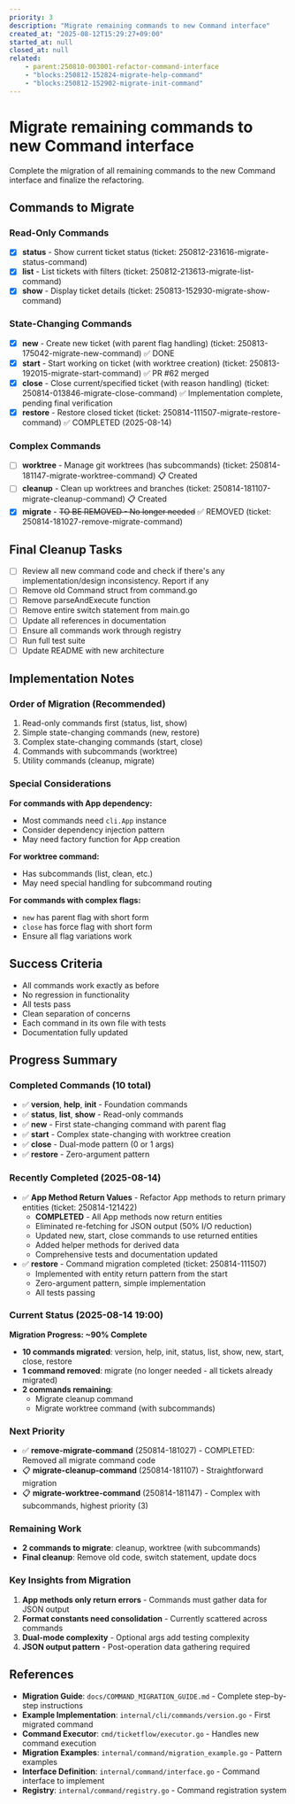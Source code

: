 ```yaml
---
priority: 3
description: "Migrate remaining commands to new Command interface"
created_at: "2025-08-12T15:29:27+09:00"
started_at: null
closed_at: null
related:
    - parent:250810-003001-refactor-command-interface
    - "blocks:250812-152824-migrate-help-command"
    - "blocks:250812-152902-migrate-init-command"
---
```


# Migrate remaining commands to new Command interface

Complete the migration of all remaining commands to the new Command interface and finalize the refactoring.

## Commands to Migrate

### Read-Only Commands
- [x] **status** - Show current ticket status (ticket: 250812-231616-migrate-status-command)
- [x] **list** - List tickets with filters (ticket: 250812-213613-migrate-list-command)
- [x] **show** - Display ticket details (ticket: 250813-152930-migrate-show-command)

### State-Changing Commands
- [x] **new** - Create new ticket (with parent flag handling) (ticket: 250813-175042-migrate-new-command) ✅ DONE
- [x] **start** - Start working on ticket (with worktree creation) (ticket: 250813-192015-migrate-start-command) ✅ PR #62 merged
- [x] **close** - Close current/specified ticket (with reason handling) (ticket: 250814-013846-migrate-close-command) ✅ Implementation complete, pending final verification
- [x] **restore** - Restore closed ticket (ticket: 250814-111507-migrate-restore-command) ✅ COMPLETED (2025-08-14)

### Complex Commands
- [ ] **worktree** - Manage git worktrees (has subcommands) (ticket: 250814-181147-migrate-worktree-command) 📋 Created
- [ ] **cleanup** - Clean up worktrees and branches (ticket: 250814-181107-migrate-cleanup-command) 📋 Created
- [x] **migrate** - ~~TO BE REMOVED - No longer needed~~ ✅ REMOVED (ticket: 250814-181027-remove-migrate-command)

## Final Cleanup Tasks

- [ ] Review all new command code and check if there's any implementation/design inconsistency. Report if any
- [ ] Remove old Command struct from command.go
- [ ] Remove parseAndExecute function  
- [ ] Remove entire switch statement from main.go
- [ ] Update all references in documentation
- [ ] Ensure all commands work through registry
- [ ] Run full test suite
- [ ] Update README with new architecture

## Implementation Notes

### Order of Migration (Recommended)
1. Read-only commands first (status, list, show)
2. Simple state-changing commands (new, restore)
3. Complex state-changing commands (start, close)
4. Commands with subcommands (worktree)
5. Utility commands (cleanup, migrate)

### Special Considerations

**For commands with App dependency:**
- Most commands need `cli.App` instance
- Consider dependency injection pattern
- May need factory function for App creation

**For worktree command:**
- Has subcommands (list, clean, etc.)
- May need special handling for subcommand routing

**For commands with complex flags:**
- `new` has parent flag with short form
- `close` has force flag with short form
- Ensure all flag variations work

## Success Criteria

- All commands work exactly as before
- No regression in functionality
- All tests pass
- Clean separation of concerns
- Each command in its own file with tests
- Documentation fully updated

## Progress Summary

### Completed Commands (10 total)
- ✅ **version**, **help**, **init** - Foundation commands
- ✅ **status**, **list**, **show** - Read-only commands  
- ✅ **new** - First state-changing command with parent flag
- ✅ **start** - Complex state-changing with worktree creation
- ✅ **close** - Dual-mode pattern (0 or 1 args)
- ✅ **restore** - Zero-argument pattern

### Recently Completed (2025-08-14)
- ✅ **App Method Return Values** - Refactor App methods to return primary entities (ticket: 250814-121422)
  - **COMPLETED** - All App methods now return entities
  - Eliminated re-fetching for JSON output (50% I/O reduction)
  - Updated new, start, close commands to use returned entities
  - Added helper methods for derived data
  - Comprehensive tests and documentation updated
- ✅ **restore** - Command migration completed (ticket: 250814-111507)
  - Implemented with entity return pattern from the start
  - Zero-argument pattern, simple implementation
  - All tests passing

### Current Status (2025-08-14 19:00)
**Migration Progress: ~90% Complete**
- **10 commands migrated**: version, help, init, status, list, show, new, start, close, restore
- **1 command removed**: migrate (no longer needed - all tickets already migrated)
- **2 commands remaining**: 
  - Migrate cleanup command
  - Migrate worktree command (with subcommands)

### Next Priority
- ✅ **remove-migrate-command** (250814-181027) - COMPLETED: Removed all migrate command code
- 📋 **migrate-cleanup-command** (250814-181107) - Straightforward migration
- 📋 **migrate-worktree-command** (250814-181147) - Complex with subcommands, highest priority (3)

### Remaining Work
- **2 commands to migrate**: cleanup, worktree (with subcommands)
- **Final cleanup**: Remove old code, switch statement, update docs

### Key Insights from Migration
1. **App methods only return errors** - Commands must gather data for JSON output
2. **Format constants need consolidation** - Currently scattered across commands
3. **Dual-mode complexity** - Optional args add testing complexity
4. **JSON output pattern** - Post-operation data gathering required

## References

- **Migration Guide**: `docs/COMMAND_MIGRATION_GUIDE.md` - Complete step-by-step instructions
- **Example Implementation**: `internal/cli/commands/version.go` - First migrated command
- **Command Executor**: `cmd/ticketflow/executor.go` - Handles new command execution
- **Migration Examples**: `internal/command/migration_example.go` - Pattern examples
- **Interface Definition**: `internal/command/interface.go` - Command interface to implement
- **Registry**: `internal/command/registry.go` - Command registration system
